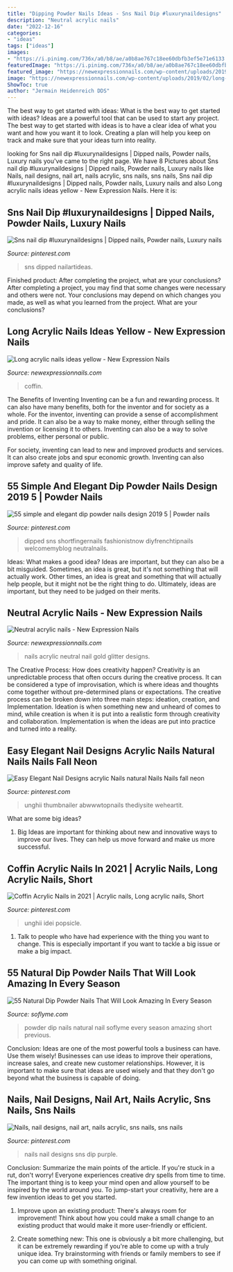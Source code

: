 ```yaml
---
title: "Dipping Powder Nails Ideas - Sns Nail Dip #luxurynaildesigns"
description: "Neutral acrylic nails"
date: "2022-12-16"
categories:
- "ideas"
tags: ["ideas"]
images:
- "https://i.pinimg.com/736x/a0/b8/ae/a0b8ae767c18ee60dbfb3ef5e71e6133.jpg"
featuredImage: "https://i.pinimg.com/736x/a0/b8/ae/a0b8ae767c18ee60dbfb3ef5e71e6133.jpg"
featured_image: "https://newexpressionnails.com/wp-content/uploads/2019/02/long-acrylic-nails-ideas-yellow-1.jpg"
image: "https://newexpressionnails.com/wp-content/uploads/2019/02/long-acrylic-nails-ideas-yellow-1.jpg"
ShowToc: true
author: "Jermain Heidenreich DDS"
---
```



The best way to get started with ideas: What is the best way to get started with ideas?
Ideas are a powerful tool that can be used to start any project. The best way to get started with ideas is to have a clear idea of what you want and how you want it to look. Creating a plan will help you keep on track and make sure that your ideas turn into reality.

	

		
looking for Sns nail dip #luxurynaildesigns | Dipped nails, Powder nails, Luxury nails you've came to the right page. We have 8 Pictures about Sns nail dip #luxurynaildesigns | Dipped nails, Powder nails, Luxury nails like Nails, nail designs, nail art, nails acrylic, sns nails, sns nails, Sns nail dip #luxurynaildesigns | Dipped nails, Powder nails, Luxury nails and also Long acrylic nails ideas yellow - New Expression Nails. Here it is:
		
    
## Sns Nail Dip #luxurynaildesigns | Dipped Nails, Powder Nails, Luxury Nails

<img loading=lazy src="https://i.pinimg.com/736x/d5/64/02/d564021542c3922eab90183c7d113be8.jpg" onerror="this.onerror=null;this.src='https://tse3.mm.bing.net/th?id=OIP.pGFg9hnvXWsgcvjFifCN6QHaJ3&amp;pid=15.1';" alt="Sns nail dip #luxurynaildesigns | Dipped nails, Powder nails, Luxury nails">

_Source: pinterest.com_

>sns dipped nailartideas. 

	

Finished product: After completing the project, what are your conclusions?
After completing a project, you may find that some changes were necessary and others were not. Your conclusions may depend on which changes you made, as well as what you learned from the project. What are your conclusions?

    
## Long Acrylic Nails Ideas Yellow - New Expression Nails

<img loading=lazy src="https://newexpressionnails.com/wp-content/uploads/2019/02/long-acrylic-nails-ideas-yellow-1.jpg" onerror="this.onerror=null;this.src='https://tse2.mm.bing.net/th?id=OIP.JNdQk4bYws7jgHXDa0JCZgHaHZ&amp;pid=15.1';" alt="Long acrylic nails ideas yellow - New Expression Nails">

_Source: newexpressionnails.com_

>coffin. 

	

The Benefits of Inventing
Inventing can be a fun and rewarding process. It can also have many benefits, both for the inventor and for society as a whole.
For the inventor, inventing can provide a sense of accomplishment and pride. It can also be a way to make money, either through selling the invention or licensing it to others. Inventing can also be a way to solve problems, either personal or public.

For society, inventing can lead to new and improved products and services. It can also create jobs and spur economic growth. Inventing can also improve safety and quality of life.

    
## 55 Simple And Elegant Dip Powder Nails Design 2019 5 | Powder Nails

<img loading=lazy src="https://i.pinimg.com/736x/e5/a1/ce/e5a1cea34d0bd7dfdd1077185c5a1ac0.jpg" onerror="this.onerror=null;this.src='https://tse1.mm.bing.net/th?id=OIP.rduY_gj3hI7Razos2s2MRQHaHa&amp;pid=15.1';" alt="55 simple and elegant dip powder nails design 2019 5 | Powder nails">

_Source: pinterest.com_

>dipped sns shortfingernails fashionistnow diyfrenchtipnails welcomemyblog neutralnails. 

	

Ideas: What makes a good idea?
Ideas are important, but they can also be a bit misguided. Sometimes, an idea is great, but it's not something that will actually work. Other times, an idea is great and something that will actually help people, but it might not be the right thing to do. Ultimately, ideas are important, but they need to be judged on their merits.

    
## Neutral Acrylic Nails - New Expression Nails

<img loading=lazy src="https://newexpressionnails.com/wp-content/uploads/2019/02/neutral-acrylic-nails-1.jpg" onerror="this.onerror=null;this.src='https://tse1.mm.bing.net/th?id=OIP.F1SV-v6KOS_0MDQ9nKuiyQHaHa&amp;pid=15.1';" alt="Neutral acrylic nails - New Expression Nails">

_Source: newexpressionnails.com_

>nails acrylic neutral nail gold glitter designs. 

	

The Creative Process: How does creativity happen?
Creativity is an unpredictable process that often occurs during the creative process. It can be considered a type of improvisation, which is where ideas and thoughts come together without pre-determined plans or expectations. The creative process can be broken down into three main steps: ideation, creation, and Implementation. Ideation is when something new and unheard of comes to mind, while creation is when it is put into a realistic form through creativity and collaboration. Implementation is when the ideas are put into practice and turned into a reality.

    
## Easy Elegant Nail Designs Acrylic Nails Natural Nails Nails Fall Neon

<img loading=lazy src="https://i.pinimg.com/736x/97/84/3f/97843f18225fa8a7edc9830f3885024a.jpg" onerror="this.onerror=null;this.src='https://tse4.mm.bing.net/th?id=OIP.HfYRjSTyFi4P-R4FuwIipgHaHa&amp;pid=15.1';" alt="Easy Elegant Nail Designs acrylic Nails natural Nails Nails fall neon">

_Source: pinterest.com_

>unghii thumbnailer abwwwtopnails thediysite weheartit. 

	

What are some big ideas?
1. Big Ideas are important for thinking about new and innovative ways to improve our lives. They can help us move forward and make us more successful.

    
## Coffin Acrylic Nails In 2021 | Acrylic Nails, Long Acrylic Nails, Short

<img loading=lazy src="https://i.pinimg.com/736x/90/e2/f0/90e2f0115a2fdaee886777b452e092d3.jpg" onerror="this.onerror=null;this.src='https://tse4.mm.bing.net/th?id=OIP.QWd7hub9ndALrqxZ2YNIFgAAAA&amp;pid=15.1';" alt="Coffin Acrylic Nails in 2021 | Acrylic nails, Long acrylic nails, Short">

_Source: pinterest.com_

>unghii idei popsicle. 

	

1. Talk to people who have had experience with the thing you want to change. This is especially important if you want to tackle a big issue or make a big impact.

    
## 55 Natural Dip Powder Nails That Will Look Amazing In Every Season

<img loading=lazy src="https://img.soflyme.com/images/nails/191226/natural-dip-powder-nails-54.jpg" onerror="this.onerror=null;this.src='https://tse1.mm.bing.net/th?id=OIP.IfPR53TZOcbcQQ35TTO-PwHaJ3&amp;pid=15.1';" alt="55 Natural Dip Powder Nails That Will Look Amazing In Every Season">

_Source: soflyme.com_

>powder dip nails natural nail soflyme every season amazing short previous. 

	

Conclusion: Ideas are one of the most powerful tools a business can have. Use them wisely!
Businesses can use ideas to improve their operations, increase sales, and create new customer relationships. However, it is important to make sure that ideas are used wisely and that they don't go beyond what the business is capable of doing.

    
## Nails, Nail Designs, Nail Art, Nails Acrylic, Sns Nails, Sns Nails

<img loading=lazy src="https://i.pinimg.com/736x/a0/b8/ae/a0b8ae767c18ee60dbfb3ef5e71e6133.jpg" onerror="this.onerror=null;this.src='https://tse1.mm.bing.net/th?id=OIP.vZwUcFl9P3UiNinCn0vY4wHaHa&amp;pid=15.1';" alt="Nails, nail designs, nail art, nails acrylic, sns nails, sns nails">

_Source: pinterest.com_

>nails nail designs sns dip purple. 

	

Conclusion: Summarize the main points of the article.
If you're stuck in a rut, don't worry! Everyone experiences creative dry spells from time to time. The important thing is to keep your mind open and allow yourself to be inspired by the world around you. To jump-start your creativity, here are a few invention ideas to get you started.
1. Improve upon an existing product: There's always room for improvement! Think about how you could make a small change to an existing product that would make it more user-friendly or efficient.

2. Create something new: This one is obviously a bit more challenging, but it can be extremely rewarding if you're able to come up with a truly unique idea. Try brainstorming with friends or family members to see if you can come up with something original.


